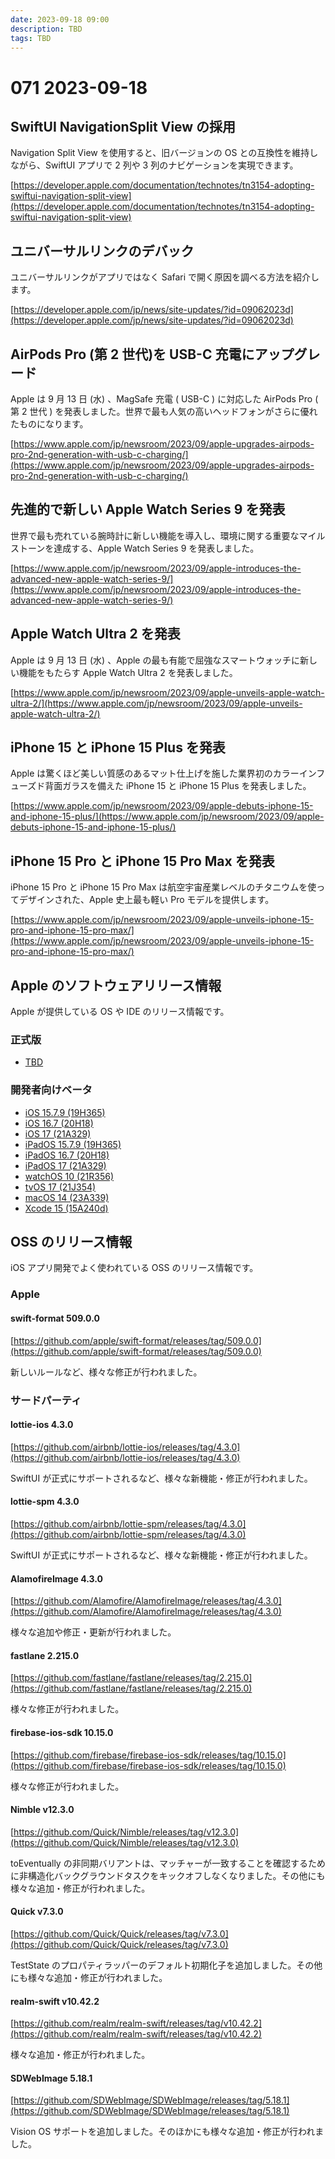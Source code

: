 ```yaml
---
date: 2023-09-18 09:00
description: TBD
tags: TBD
---
```

# 071 2023-09-18

## SwiftUI NavigationSplit View の採用

Navigation Split View を使用すると、旧バージョンの OS との互換性を維持しながら、SwiftUI アプリで 2 列や 3 列のナビゲーションを実現できます。

[https://developer.apple.com/documentation/technotes/tn3154-adopting-swiftui-navigation-split-view](https://developer.apple.com/documentation/technotes/tn3154-adopting-swiftui-navigation-split-view)

## ユニバーサルリンクのデバック

ユニバーサルリンクがアプリではなく Safari で開く原因を調べる方法を紹介します。

[https://developer.apple.com/jp/news/site-updates/?id=09062023d](https://developer.apple.com/jp/news/site-updates/?id=09062023d)

## AirPods Pro (第 2 世代)を USB-C 充電にアップグレード

Apple は 9 月 13 日 (水) 、MagSafe 充電 ( USB-C ) に対応した AirPods Pro ( 第 2 世代 ) を発表しました。世界で最も人気の高いヘッドフォンがさらに優れたものになります。

[https://www.apple.com/jp/newsroom/2023/09/apple-upgrades-airpods-pro-2nd-generation-with-usb-c-charging/](https://www.apple.com/jp/newsroom/2023/09/apple-upgrades-airpods-pro-2nd-generation-with-usb-c-charging/)

## 先進的で新しい Apple Watch Series 9 を発表

世界で最も売れている腕時計に新しい機能を導入し、環境に関する重要なマイルストーンを達成する、Apple Watch Series 9 を発表しました。

[https://www.apple.com/jp/newsroom/2023/09/apple-introduces-the-advanced-new-apple-watch-series-9/](https://www.apple.com/jp/newsroom/2023/09/apple-introduces-the-advanced-new-apple-watch-series-9/)

## Apple Watch Ultra 2 を発表

Apple は 9 月 13 日 (水) 、Apple の最も有能で屈強なスマートウォッチに新しい機能をもたらす Apple Watch Ultra 2 を発表しました。

[https://www.apple.com/jp/newsroom/2023/09/apple-unveils-apple-watch-ultra-2/](https://www.apple.com/jp/newsroom/2023/09/apple-unveils-apple-watch-ultra-2/)

## iPhone 15 と iPhone 15 Plus を発表

 Apple は驚くほど美しい質感のあるマット仕上げを施した業界初のカラーインフューズド背面ガラスを備えた iPhone 15 と iPhone 15 Plus を発表しました。

[https://www.apple.com/jp/newsroom/2023/09/apple-debuts-iphone-15-and-iphone-15-plus/](https://www.apple.com/jp/newsroom/2023/09/apple-debuts-iphone-15-and-iphone-15-plus/)

## iPhone 15 Pro と iPhone 15 Pro Max を発表

iPhone 15 Pro と iPhone 15 Pro Max は航空宇宙産業レベルのチタニウムを使ってデザインされた、Apple 史上最も軽い Pro モデルを提供します。

[https://www.apple.com/jp/newsroom/2023/09/apple-unveils-iphone-15-pro-and-iphone-15-pro-max/](https://www.apple.com/jp/newsroom/2023/09/apple-unveils-iphone-15-pro-and-iphone-15-pro-max/)

## Apple のソフトウェアリリース情報

Apple が提供している OS や IDE のリリース情報です。

### 正式版

- [TBD](TBD)

### 開発者向けベータ

- [iOS 15.7.9 (19H365)](https://developer.apple.com/news/releases/?id=09112023b)
- [iOS 16.7  (20H18)](https://developer.apple.com/news/releases/?id=09122023b)
- [iOS 17  (21A329)](https://developer.apple.com/news/releases/?id=09122023g)
- [iPadOS 15.7.9 (19H365)](https://developer.apple.com/news/releases/?id=09112023a)
- [iPadOS 16.7  (20H18)](https://developer.apple.com/news/releases/?id=09122023a)
- [iPadOS 17  (21A329)](https://developer.apple.com/news/releases/?id=09122023f)
- [watchOS 10  (21R356)](https://developer.apple.com/news/releases/?id=09122023d)
- [tvOS 17 (21J354)](https://developer.apple.com/news/releases/?id=09122023c)
- [macOS 14 (23A339)](https://developer.apple.com/news/releases/?id=09122023e)
- [Xcode 15 (15A240d)](https://developer.apple.com/news/releases/?id=09122023h)

## OSS のリリース情報

iOS アプリ開発でよく使われている OSS のリリース情報です。

### Apple

#### swift-format 509.0.0

[https://github.com/apple/swift-format/releases/tag/509.0.0](https://github.com/apple/swift-format/releases/tag/509.0.0)

新しいルールなど、様々な修正が行われました。

### サードパーティ

#### lottie-ios 4.3.0

[https://github.com/airbnb/lottie-ios/releases/tag/4.3.0](https://github.com/airbnb/lottie-ios/releases/tag/4.3.0)

SwiftUI が正式にサポートされるなど、様々な新機能・修正が行われました。

#### lottie-spm 4.3.0

[https://github.com/airbnb/lottie-spm/releases/tag/4.3.0](https://github.com/airbnb/lottie-spm/releases/tag/4.3.0)

SwiftUI が正式にサポートされるなど、様々な新機能・修正が行われました。

#### AlamofireImage 4.3.0

[https://github.com/Alamofire/AlamofireImage/releases/tag/4.3.0](https://github.com/Alamofire/AlamofireImage/releases/tag/4.3.0)

様々な追加や修正・更新が行われました。

#### fastlane 2.215.0

[https://github.com/fastlane/fastlane/releases/tag/2.215.0](https://github.com/fastlane/fastlane/releases/tag/2.215.0)

様々な修正が行われました。

#### firebase-ios-sdk 10.15.0

[https://github.com/firebase/firebase-ios-sdk/releases/tag/10.15.0](https://github.com/firebase/firebase-ios-sdk/releases/tag/10.15.0)

様々な修正が行われました。

#### Nimble v12.3.0

[https://github.com/Quick/Nimble/releases/tag/v12.3.0](https://github.com/Quick/Nimble/releases/tag/v12.3.0)

toEventually の非同期バリアントは、マッチャーが一致することを確認するために非構造化バックグラウンドタスクをキックオフしなくなりました。その他にも様々な追加・修正が行われました。

#### Quick v7.3.0

[https://github.com/Quick/Quick/releases/tag/v7.3.0](https://github.com/Quick/Quick/releases/tag/v7.3.0)

TestState のプロパティラッパーのデフォルト初期化子を追加しました。その他にも様々な追加・修正が行われました。

#### realm-swift v10.42.2

[https://github.com/realm/realm-swift/releases/tag/v10.42.2](https://github.com/realm/realm-swift/releases/tag/v10.42.2)

様々な追加・修正が行われました。

#### SDWebImage 5.18.1

[https://github.com/SDWebImage/SDWebImage/releases/tag/5.18.1](https://github.com/SDWebImage/SDWebImage/releases/tag/5.18.1)

Vision OS サポートを追加しました。そのほかにも様々な追加・修正が行われました。
